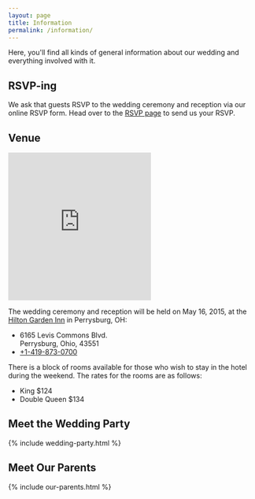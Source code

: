 ```yaml
---
layout: page
title: Information
permalink: /information/
---
```


Here, you'll find all kinds of general information about our wedding and everything involved with it.

## RSVP-ing

We ask that guests RSVP to the wedding ceremony and reception via our online RSVP form. Head over to the [RSVP page](/rsvp/) to send us your RSVP.

## Venue

<iframe src="https://www.google.com/maps/embed?pb=!1m14!1m8!1m3!1d2986.8933391620135!2d-83.6445!3d41.528251!3m2!1i1024!2i768!4f13.1!3m3!1m2!1s0x883c76f489ed4ed9%3A0xa27d8983f150718b!2sHilton+Garden+Inn+Toledo+Perrysburg!5e0!3m2!1sen!2sus!4v1415766456864" width="290" height="300" frameborder="0" style="border:0" style="float: right;"></iframe>

The wedding ceremony and reception will be held on May 16, 2015, at the [Hilton Garden Inn](http://hiltongardeninn3.hilton.com/en/hotels/ohio/hilton-garden-inn-toledo-perrysburg-TOLPBGI/index.html) in Perrysburg, OH:

- 6165 Levis Commons Blvd. <br />
  Perrysburg, Ohio, 43551
- [+1-419-873-0700](tel://+14198730700)

There is a block of rooms available for those who wish to stay in the hotel during the weekend. The rates for the rooms are as follows:

- King $124
- Double Queen $134

## Meet the Wedding Party

{% include wedding-party.html %}

## Meet Our Parents

{% include our-parents.html %}
